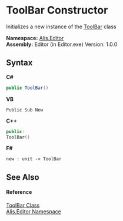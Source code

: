 # ToolBar Constructor 
 

Initializes a new instance of the <a href="9a5aad07-1c71-4b90-941b-1c18d5f313e1">ToolBar</a> class

**Namespace:**&nbsp;<a href="b150ade4-39de-a232-5f06-d3cdc1b2c538">Alis.Editor</a><br />**Assembly:**&nbsp;Editor (in Editor.exe) Version: 1.0.0

## Syntax

**C#**<br />
``` C#
public ToolBar()
```

**VB**<br />
``` VB
Public Sub New
```

**C++**<br />
``` C++
public:
ToolBar()
```

**F#**<br />
``` F#
new : unit -> ToolBar
```


## See Also


#### Reference
<a href="9a5aad07-1c71-4b90-941b-1c18d5f313e1">ToolBar Class</a><br /><a href="b150ade4-39de-a232-5f06-d3cdc1b2c538">Alis.Editor Namespace</a><br />
